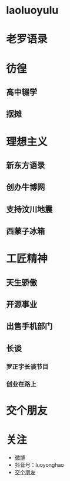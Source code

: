 # laoluoyulu
# 老罗语录
# 彷徨
## 高中辍学
## 摆摊
# 理想主义
## 新东方语录
## 创办牛博网
## 支持汶川地震
## 西蒙子冰箱
# 工匠精神
## 天生骄傲
## 开源事业
## 出售手机部门
## 长谈
### 罗正宇长谈节目
###  创业在路上
# 交个朋友

# 关注
* [微博](https://weibo.com/laoluoyonghao)
* 抖音号：luoyonghao
* [交个朋友](http://t.tt/)
